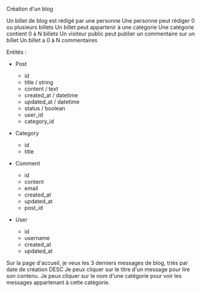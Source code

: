 Création d'un blog

Un billet de blog est rédigé par une personne
Une personne peut rédiger 0 ou plusieurs billets
Un billet peut appartenir à une catégorie
Une catégorie contient 0 à N billets
Un visiteur public peut publier un commentaire sur un billet
Un billet a 0 à N commentaires

Entités : 
* Post
    * id
    * title / string
    * content / text
    * created_at / datetime
    * updated_at / datetime
    * status / boolean 
    * user_id
    * category_id   
    
* Category
    * id
    * title
    
* Comment
    * id
    * content
    * email
    * created_at
    * updated_at
    * post_id 
    
* User 
    * id 
    * username
    * created_at
    * updated_at
    
    
Sur la page d'accueil, je veux les 3 derniers messages de blog, triés par date de création DESC
Je peux cliquer sur le titre d'un message pour lire son contenu. 
Je peux cliquer sur le nom d'une catégorie pour voir les messages appartenant à cette catégorie.
